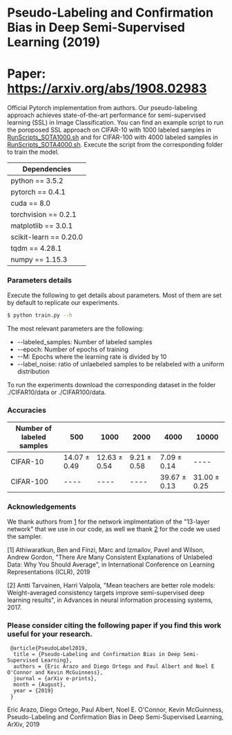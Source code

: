 # Pseudo-Labeling and Confirmation Bias in Deep Semi-Supervised Learning (2019)
# Paper: https://arxiv.org/abs/1908.02983

Official Pytorch implementation from authors. Our pseudo-labeling approach achieves state-of-the-art performance for semi-supervised learning (SSL) in Image Classification. You can find an example script to run the poroposed SSL approach on CIFAR-10 with 1000 labeled samples in [RunScripts_SOTA1000.sh](https://github.com/EricArazo/PseudoLabeling/cifar10/RunScripts_SOTA1000.sh) and for CIFAR-100 with 4000 labeled samples in [RunScripts_SOTA4000.sh](https://github.com/EricArazo/PseudoLabeling/cifar100/RunScripts_SOTA4000.sh). Execute the script from the corresponding folder to train the model.

 | Dependencies  |
| ------------- |
| python == 3.5.2     |
| pytorch == 0.4.1     |
| cuda == 8.0|
| torchvision == 0.2.1|
| matplotlib == 3.0.1|
| scikit-learn == 0.20.0|
| tqdm == 4.28.1|
| numpy == 1.15.3|


### Parameters details
Execute the following to get details about parameters. Most of them are set by default to replicate our experiments.
``` sh
$ python train.py --h
```
The most relevant parameters are the following:
* --labeled_samples: Number of labeled samples 
* --epoch: Number of epochs of training
* --M: Epochs where the learning rate is divided by 10
* --label_noise: ratio of unlaebeled samples to be relabeled with a uniform distribution

To run the experiments download the corresponding dataset in the folder ./CIFAR10/data or ./CIFAR100/data.

### Accuracies

|Number of labeled samples |500|1000|2000|4000|10000|
|----|----|----|----|----|----|
|CIFAR-10|14.07 ± 0.49|12.63 ± 0.54|9.21 ± 0.58|7.09 ± 0.14|----|
|CIFAR-100|----|----|----|39.67 ± 0.13|31.00 ± 0.25|


### Acknowledgements

We thank authors from [1](https://github.com/benathi/fastswa-semi-sup) for the network implmentation of the "13-layer network" that we use in our code, as well we thank [2](https://github.com/CuriousAI/mean-teacher) for the code we used the sampler.

[1] Athiwaratkun, Ben and Finzi, Marc and Izmailov, Pavel and Wilson, Andrew Gordon, "There Are Many Consistent Explanations of Unlabeled Data: Why You Should Average", in International Conference on Learning Representations (ICLR), 2019

[2] Antti Tarvainen, Harri Valpola, "Mean teachers are better role models: Weight-averaged consistency targets improve semi-supervised deep learning results", in Advances in neural information processing systems, 2017.  


### Please consider citing the following paper if you find this work useful for your research.

```
 @article{PseudoLabel2019,
  title = {Pseudo-Labeling and Confirmation Bias in Deep Semi-Supervised Learning},
  authors = {Eric Arazo and Diego Ortego and Paul Albert and Noel E O'Connor and Kevin McGuinness},
  journal = {arXiv e-prints},
  month = {August},
  year = {2019}
 }
```

Eric Arazo, Diego Ortego, Paul Albert, Noel E. O'Connor, Kevin McGuinness, Pseudo-Labeling and Confirmation Bias in Deep Semi-Supervised Learning, ArXiv, 2019
